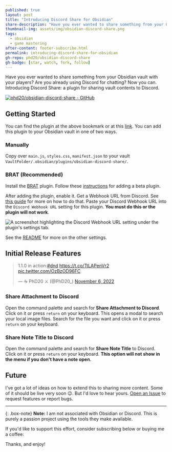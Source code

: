 ```yaml
---
published: true
layout: post
title: "Introducing Discord Share for Obsidian"
share-description: "Have you ever wanted to share something from your Obsidian vault with your players? Are you already using Discord for chatting? Now you can. Introducing Discord Share: a plugin for sharing vault contents to Discord."
thumbnail-img: assets/img/obsidian-discord-share.png
tags:
  - obsidian
  - game mastering
after-content: footer-subscribe.html
permalink: introducing-discord-share-for-obsidian
gh-repo: phd20/obsidian-discord-share
gh-badge: [star, watch, fork, follow]
---
```


Have you ever wanted to share something from your Obsidian vault with your players? Are you already using Discord for chatting? Now you can. Introducing Discord Share: a plugin for sharing vault contents to Discord.

[![phd20/obsidian-discord-share - GitHub](https://gh-card.dev/repos/phd20/obsidian-discord-share.svg)](https://github.com/phd20/obsidian-discord-share)

## Getting Started

You can find the plugin at the above bookmark or at this [link](https://github.com/phd20/obsidian-discord-share). You can add this plugin to your Obsidian vault in one of two ways. 

### Manually
Copy over `main.js`, `styles.css`, `manifest.json` to your vault `VaultFolder/.obsidian/plugins/obsidian-discord-share/`.

### BRAT (Recommended)

Install the [BRAT](https://github.com/TfTHacker/obsidian42-brat) plugin. Follow these [instructions](https://github.com/TfTHacker/obsidian42-brat#adding-a-beta-plugin) for adding a beta plugin.

After adding the plugin, enable it. Get a Webhook URL from Discord. See [this guide](https://support.discord.com/hc/en-us/articles/228383668-Intro-to-Webhooks) for more on how to do that. Paste your Discord Webhook URL into the `Discord Webhook URL` setting for this plugin. **You must do this or the plugin will not work**.

![A screenshot highlighting the Discord Webhook URL setting under the plugin's settings tab.]({{site.baseurl}}/assets/img/obsidian-discord-share-settings.png)

See the [README](https://github.com/phd20/obsidian-discord-share#optional-settings) for more on the other settings.

## Initial Release Features

<blockquote class="twitter-tweet"><p lang="en" dir="ltr">1.1.0 in action:<a href="https://twitter.com/hashtag/dnd?src=hash&amp;ref_src=twsrc%5Etfw">#dnd</a> <a href="https://t.co/TtLAPenVr2">https://t.co/TtLAPenVr2</a> <a href="https://t.co/OzBzOD96FC">pic.twitter.com/OzBzOD96FC</a></p>&mdash; ☕️ PhD20 ⚔️ (@PhD20_) <a href="https://twitter.com/PhD20_/status/1589343378571137026?ref_src=twsrc%5Etfw">November 6, 2022</a></blockquote> <script async src="https://platform.twitter.com/widgets.js" charset="utf-8"></script>

### Share Attachment to Discord

Open the command palette and search for **Share Attachment to Discord**. Click on it or press `return` on your keyboard. This opens a modal to search your local image files. Search for the file you want and click on it or press `return` on your keyboard.

### Share Note Title to Discord
Open the command palette and search for **Share Note Title** to Discord. Click on it or press `return` on your keyboard. **This option will not show in the menu if you don't have a note open.**

## Future
I've got a lot of ideas on how to extend this to sharing more content. Some of it should be live very soon 😉. But I'd love to hear yours. [Open an Issue](https://github.com/phd20/obsidian-discord-share/issues/new) to request features or report bugs.

---

{: .box-note}
**Note:** I am not associated with Obsidian or Discord. This is purely a passion project using the tools they make available.

If you'd like to support this effort, consider subscribing below or buying me a coffee:

<script type='text/javascript' src='https://storage.ko-fi.com/cdn/widget/Widget_2.js'></script><script type='text/javascript'>kofiwidget2.init('Support Me on Ko-fi', '#29abe0', 'C0C8XS4N');kofiwidget2.draw();</script> 

Thanks, and enjoy!
